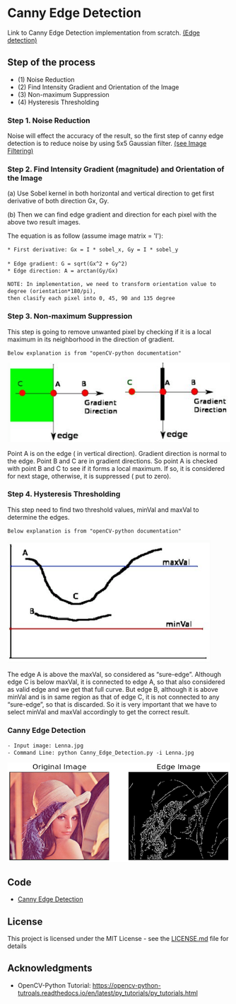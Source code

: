 # Canny Edge Detection
Link to Canny Edge Detection implementation from scratch. [(Edge detection)](https://github.com/Hank-Tsou/Implement-Edge-Detection)

## Step of the process
- (1) Noise Reduction
- (2) Find Intensity Gradient and Orientation of the Image
- (3) Non-maximum Suppression
- (4) Hysteresis Thresholding

### Step 1. Noise Reduction
Noise will effect the accuracy of the result, so the first step of canny edge detection is to reduce noise by using 5x5 Gaussian filter. [(see Image Filtering)](https://github.com/Hank-Tsou/Computer-Vision-OpenCV-Python/tree/master/tutorials/Image_Processing/4_Image_Filtering)

### Step 2. Find Intensity Gradient (magnitude) and Orientation of the Image
(a) Use Sobel kernel in both horizontal and vertical direction to get first derivative of both direction Gx, Gy. 

(b) Then we can find edge gradient and direction for each pixel with the above two result images.

The equation is as follow (assume image matrix = 'I'):
```
* First derivative: Gx = I * sobel_x, Gy = I * sobel_y

* Edge gradient: G = sqrt(Gx^2 + Gy^2)
* Edge direction: A = arctan(Gy/Gx)
```
```
NOTE: In implementation, we need to transform orientation value to degree (orientation*180/pi), 
then clasify each pixel into 0, 45, 90 and 135 degree
```

### Step 3. Non-maximum Suppression
This step is going to remove unwanted pixel by checking if it is a local maximum in its neighborhood in the direction of gradient.

```
Below explanation is from "openCV-python documentation"
```
![](README_IMG/suppression.png)

Point A is on the edge ( in vertical direction). Gradient direction is normal to the edge. Point B and C are in gradient directions. So point A is checked with point B and C to see if it forms a local maximum. If so, it is considered for next stage, otherwise, it is suppressed ( put to zero).

### Step 4. Hysteresis Thresholding
This step need to find two threshold values, minVal and maxVal to determine the edges.

```
Below explanation is from "openCV-python documentation"
```
![](README_IMG/thresh.png)

The edge A is above the maxVal, so considered as “sure-edge”. Although edge C is below maxVal, it is connected to edge A, so that also considered as valid edge and we get that full curve. But edge B, although it is above minVal and is in same region as that of edge C, it is not connected to any “sure-edge”, so that is discarded. So it is very important that we have to select minVal and maxVal accordingly to get the correct result.



### Canny Edge Detection

```
- Input image: Lenna.jpg
- Command Line: python Canny_Edge_Detection.py -i Lenna.jpg
```

![](README_IMG/canny_edge.png)

## Code
- [Canny Edge Detection](https://github.com/Hank-Tsou/Computer-Vision-OpenCV-Python/tree/master/tutorials/Image_Processing/6_Canny_Edge_Detection)

## License

This project is licensed under the MIT License - see the [LICENSE.md](LICENSE.md) file for details

## Acknowledgments

* OpenCV-Python Tutorial: https://opencv-python-tutroals.readthedocs.io/en/latest/py_tutorials/py_tutorials.html

